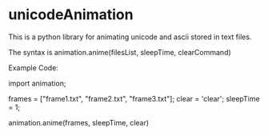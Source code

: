 # unicodeAnimation
This is a python library for animating unicode and ascii stored in text files. 


The syntax is animation.anime(filesList, sleepTime, clearCommand)

Example Code:

import animation;

frames = ["frame1.txt", "frame2.txt", "frame3.txt"];
clear = 'clear';
sleepTime = 1;

animation.anime(frames, sleepTime, clear)
